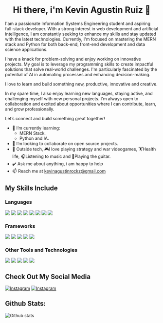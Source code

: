 <h1 align="center">Hi there, i'm Kevin Agustin Ruiz 👋</h1>

I'am a passionate Information Systems Engineering student and aspiring full-stack developer. With a strong interest in web development and artificial intelligence, I am constantly seeking to enhance my skills and stay updated with the latest technologies. Currently, I'm focused on mastering the MERN stack and Python for both back-end, front-end development and data science applications.

I have a knack for problem-solving and enjoy working on innovative projects. My goal is to leverage my programming skills to create impactful solutions that solve real-world challenges. I'm particularly fascinated by the potential of AI in automating processes and enhancing decision-making.

I love to learn and build something new, productive, innovative and creative.

In my spare time, I also enjoy learning new languages, staying active, and challenging myself with new personal projects. I'm always open to collaboration and excited about opportunities where I can contribute, learn, and grow professionally.

Let’s connect and build something great together!

- 🌱 I’m currently learning:
  - MERN Stack.
  - Python and IA.
- 👯 I’m looking to collaborate on open source projects.
- 🌟 Outside tech, 🎮I love playing strategy and war videogames, 🏋Health life, 🎧Listening to music and 🎸Playing the guitar.
- ✔️ Ask me about anything, i am happy to help
- 📫 Reach me at [kevinagustinrockz@gmail.com](kevinagustinrockz@gmail.com)

## My Skills Include

### Languages 

<img src="https://img.shields.io/badge/HTML5-E34F26?style=for-the-badge&logo=html5&logoColor=white" />
<img src="https://img.shields.io/badge/CSS3-1572B6?style=for-the-badge&logo=css3&logoColor=white" />
<img src="https://img.shields.io/badge/JavaScript-F7DF1E?style=for-the-badge&logo=javascript&logoColor=black"/>
<img src="https://img.shields.io/badge/Node.js-339933?style=for-the-badge&logo=nodedotjs&logoColor=white"/>
<img src="https://img.shields.io/badge/python-3776AB?style=for-the-badge&logo=python&logoColor=lightblue"/>
<img src="https://img.shields.io/badge/c++-00599C?style=for-the-badge&logo=cplusplus&logoColor=white"/>
<img src="https://img.shields.io/badge/php-777BB4?style=for-the-badge&logo=php&logoColor=white"/>
<img src="https://img.shields.io/badge/typescript-3178C6?style=for-the-badge&logo=typescript&logoColor=white"/>
   
### Frameworks
<img src="https://img.shields.io/badge/react-007396?style=for-the-badge&logo=react&logoColor=white" />
<img src="https://img.shields.io/badge/laravel-red?style=for-the-badge&logo=laravel&logoColor=white" />
<img src="https://img.shields.io/badge/sass-CC6699?style=for-the-badge&logo=sass&logoColor=white" />
<img src="https://img.shields.io/badge/tailwindcss-06B6D4?style=for-the-badge&logo=tailwindcss&logoColor=white" />
<img src="https://img.shields.io/badge/Express-black?style=for-the-badge&logo=Express&logoColor=white" />

### Other Tools and Technologies
<img src="https://img.shields.io/badge/git-F05032?style=for-the-badge&logo=git&logoColor=white" />
<img src="https://img.shields.io/badge/notion-000000?style=for-the-badge&logo=notion&logoColor=white" />
<img src="https://img.shields.io/badge/mysql-4479A1?style=for-the-badge&logo=mysql&logoColor=white" />
<img src="https://img.shields.io/badge/sqlite-003B57?style=for-the-badge&logo=sqlite&logoColor=white" />
<img src="https://img.shields.io/badge/gulp.JS-CF4647?style=for-the-badge&logo=gulp&logoColor=white" />

## Check Out My Social Media

[![Instagram](https://img.shields.io/badge/instagram-E4405F?style=for-the-badge&logo=instagram&logoColor=white)](https://www.instagram.com/keviaguss/)
[![Instagram](https://img.shields.io/badge/facebook-0866FF?style=for-the-badge&logo=facebook&logoColor=white)](https://www.facebook.com/kevinwebdev)

## Github Stats:

![Github stats](https://github-readme-stats.vercel.app/api?username=kevirui&show_icons=true)
